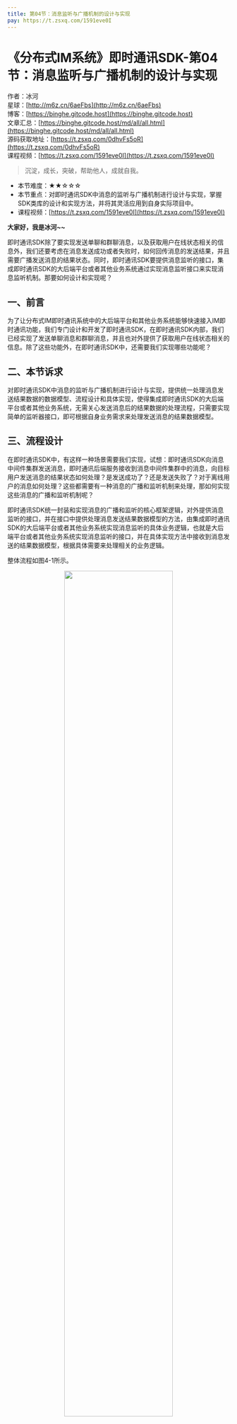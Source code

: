 ```yaml
---
title: 第04节：消息监听与广播机制的设计与实现
pay: https://t.zsxq.com/1591eve0I
---
```


# 《分布式IM系统》即时通讯SDK-第04节：消息监听与广播机制的设计与实现

作者：冰河
<br/>星球：[http://m6z.cn/6aeFbs](http://m6z.cn/6aeFbs)
<br/>博客：[https://binghe.gitcode.host](https://binghe.gitcode.host)
<br/>文章汇总：[https://binghe.gitcode.host/md/all/all.html](https://binghe.gitcode.host/md/all/all.html)
<br/>源码获取地址：[https://t.zsxq.com/0dhvFs5oR](https://t.zsxq.com/0dhvFs5oR)
<br/>课程视频：[https://t.zsxq.com/1591eve0I](https://t.zsxq.com/1591eve0I)

> 沉淀，成长，突破，帮助他人，成就自我。

* 本节难度：★★☆☆☆
* 本节重点：对即时通讯SDK中消息的监听与广播机制进行设计与实现，掌握SDK类库的设计和实现方法，并将其灵活应用到自身实际项目中。
* 课程视频：[https://t.zsxq.com/1591eve0I](https://t.zsxq.com/1591eve0I)

**大家好，我是冰河~~**

即时通讯SDK除了要实现发送单聊和群聊消息，以及获取用户在线状态相关的信息外，我们还要考虑在消息发送成功或者失败时，如何回传消息的发送结果，并且需要广播发送消息的结果状态。同时，即时通讯SDK要提供消息监听的接口，集成即时通讯SDK的大后端平台或者其他业务系统通过实现消息监听接口来实现消息监听机制。那要如何设计和实现呢？

## 一、前言

为了让分布式IM即时通讯系统中的大后端平台和其他业务系统能够快速接入IM即时通讯功能，我们专门设计和开发了即时通讯SDK，在即时通讯SDK内部，我们已经实现了发送单聊消息和群聊消息，并且也对外提供了获取用户在线状态相关的信息。除了这些功能外，在即时通讯SDK中，还需要我们实现哪些功能呢？

## 二、本节诉求

对即时通讯SDK中消息的监听与广播机制进行设计与实现，提供统一处理消息发送结果数据的数据模型、流程设计和具体实现，使得集成即时通讯SDK的大后端平台或者其他业务系统，无需关心发送消息后的结果数据的处理流程，只需要实现简单的监听器接口，即可根据自身业务需求来处理发送消息的结果数据模型。

## 三、流程设计

在即时通讯SDK中，有这样一种场景需要我们实现，试想：即时通讯SDK向消息中间件集群发送消息，即时通讯后端服务接收到消息中间件集群中的消息，向目标用户发送消息的结果状态如何处理？是发送成功了？还是发送失败了？对于离线用户的消息如何处理？这些都需要有一种消息的广播和监听机制来处理，那如何实现这些消息的广播和监听机制呢？

即时通讯SDK统一封装和实现消息的广播和监听的核心框架逻辑，对外提供消息监听的接口，并在接口中提供处理消息发送结果数据模型的方法，由集成即时通讯SDK的大后端平台或者其他业务系统实现消息监听的具体业务逻辑，也就是大后端平台或者其他业务系统实现消息监听的接口，并在具体实现方法中接收到消息发送的结果数据模型，根据具体需要来处理相关的业务逻辑。

整体流程如图4-1所示。

<div align="center">
    <img src="https://binghe.gitcode.host/images/project/im/2023-12-25-001.png?raw=true" width="70%">
    <br/>
</div>

当即时通讯SDK发送消息并且需要回传结果数据时，会通过广播的方式来处理结果数据模型，同时，当即时通讯后端服务向用户终端发送消息后，会向消息中间件集群回传消息发送的结果数据，而即时通讯SDK接收到消息中间件集群中消息发送的结果数据，同样会通过广播的方式来处理结果数据模型，并且会在发送广播的方法中，调用监听器的方法来处理结果数据模型。

## 四、类结构设计

消息监听与广播机制的类结构设计如图4-2所示。

## 查看完整文章

加入[冰河技术](https://public.zsxq.com/groups/48848484411888.html)知识星球，解锁完整技术文章、小册、视频与完整代码